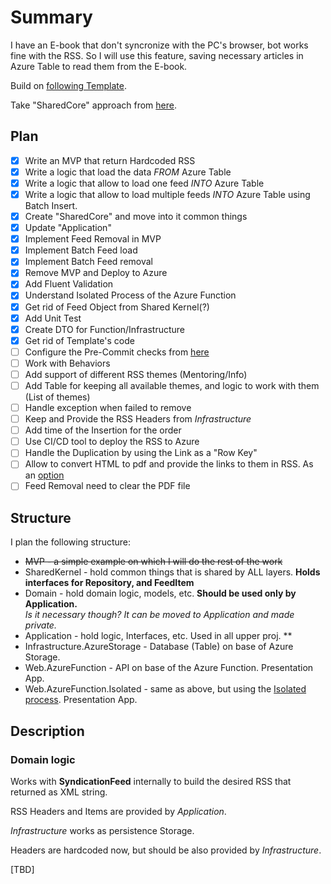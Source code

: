 # Summary

I have an E-book that don't syncronize with the PC's browser, bot works fine with the RSS.
So I will use this feature, saving necessary articles in Azure Table to read them from the E-book.

Build on [following Template](https://github.com/jasontaylordev/CleanArchitecture).

Take "SharedCore" approach from [here](https://github.com/ardalis/CleanArchitecture/).

## Plan

- [x] Write an MVP that return Hardcoded RSS
- [x] Write a logic that load the data *FROM* Azure Table
- [x] Write a logic that allow to load one feed *INTO* Azure Table
- [x] Write a logic that allow to load multiple feeds *INTO* Azure Table using Batch Insert.
- [x] Create "SharedCore" and move into it common things
- [x] Update "Application"
- [x] Implement Feed Removal in MVP
- [x] Implement Batch Feed load
- [x] Implement Batch Feed removal
- [x] Remove MVP and Deploy to Azure
- [x] Add Fluent Validation
- [x] Understand Isolated Process of the Azure Function
- [x] Get rid of Feed Object from Shared Kernel(?)
- [x] Add Unit Test
- [x] Create DTO for Function/Infrastructure
- [x] Get rid of Template's code
- [ ] Configure the Pre-Commit checks from [here](https://gsferreira.com/archive/2022/embedding-dotnet-format-in-your-development-cycle/)
- [ ] Work with Behaviors
- [ ] Add support of different RSS themes (Mentoring/Info)
- [ ] Add Table for keeping all available themes, and logic to work with them (List of themes)
- [ ] Handle exception when failed to remove
- [ ] Keep and Provide the RSS Headers from *Infrastructure*
- [ ] Add time of the Insertion for the order
- [ ] Use CI/CD tool to deploy the RSS to Azure
- [ ] Handle the Duplication by using the Link as a "Row Key"
- [ ] Allow to convert HTML to pdf and provide the links to them in RSS. As an [option](https://www.syncfusion.com/blogs/post/html-to-pdf-conversion-in-csharp.aspx)
- [ ] Feed Removal need to clear the PDF file

## Structure

I plan the following structure:

- ~~MVP - a simple example on which I will do the rest of the work~~
- SharedKernel - hold common things that is shared by ALL layers. **Holds interfaces for Repository, and FeedItem**
- Domain - hold domain logic, models, etc. **Should be used only by Application.**  
*Is it necessary though? It can be moved to Application and made private.*
- Application - hold logic, Interfaces, etc. Used in all upper proj. **
- Infrastructure.AzureStorage - Database (Table) on base of Azure Storage.
- Web.AzureFunction - API on base of the Azure Function. Presentation App.
- Web.AzureFunction.Isolated - same as above, but using the [Isolated process](https://learn.microsoft.com/en-us/azure/azure-functions/dotnet-isolated-process-guide). Presentation App.

## Description

### Domain logic

Works with **SyndicationFeed** internally to build the desired RSS that returned as XML string.

RSS Headers and Items are provided by *Application*.

*Infrastructure* works as persistence Storage.

Headers are hardcoded now, but should be also provided by *Infrastructure*.

[TBD]